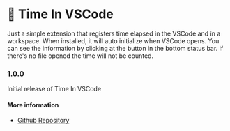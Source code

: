 # 👾 Time In VSCode

Just a simple extension that registers time elapsed in the VSCode and in a workspace. When installed, it will auto initialize when VSCode opens. You can see the information by clicking at the button in the bottom status bar. If there's no file opened the time will not be counted.

### 1.0.0

Initial release of Time In VSCode

#### More information

- [Github Repository](https://github.com/https-eduardo/time-in-vscode)
